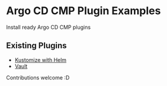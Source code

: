 # Argo CD CMP Plugin Examples
Install ready Argo CD CMP plugins

## Existing Plugins
* [Kustomize with Helm](examples/kustomize-with-helm/)
* [Vault](examples/vault/)

Contributions welcome :D
